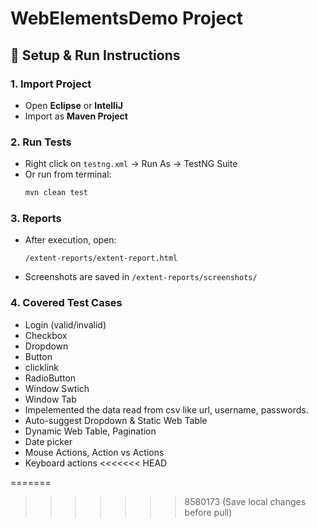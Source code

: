 # WebElementsDemo Project

## 🚀 Setup & Run Instructions

### 1. Import Project
- Open **Eclipse** or **IntelliJ**
- Import as **Maven Project**

### 2. Run Tests
- Right click on `testng.xml` → Run As → TestNG Suite
- Or run from terminal:
  ```sh
  mvn clean test
  ```

### 3. Reports
- After execution, open:
  ```
  /extent-reports/extent-report.html
  ```
- Screenshots are saved in `/extent-reports/screenshots/`

### 4. Covered Test Cases
- Login (valid/invalid)  
- Checkbox  
- Dropdown  
- Button  
- clicklink
- RadioButton  
- Window Swtich
- Window Tab
- Impelemented the data read from csv like url, username, passwords.
- Auto-suggest Dropdown & Static Web Table
- Dynamic Web Table, Pagination
- Date picker
- Mouse Actions, Action vs Actions
- Keyboard actions
<<<<<<< HEAD


=======
>>>>>>> 8580173 (Save local changes before pull)
